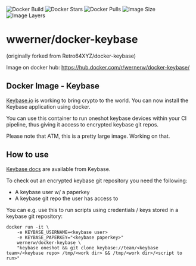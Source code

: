 
![Docker Build](https://img.shields.io/docker/build/wernerw/docker-keybase.svg)
![Docker Stars](https://img.shields.io/docker/stars/wernerw/docker-keybase.svg)
![Docker Pulls](https://img.shields.io/docker/pulls/wernerw/docker-keybase.svg)
![Image Size](https://img.shields.io/microbadger/image-size/wernerw/docker-keybase.svg)
![Image Layers](https://img.shields.io/microbadger/layers/wernerw/docker-keybase.svg)

# wwerner/docker-keybase 
(originally forked from Retro64XYZ/docker-keybase)

Image on docker hub: https://hub.docker.com/r/wernerw/docker-keybase/

## Docker Image - Keybase

[Keybase.io](https://keybase.io/) is working to bring crypto to the world. You
can now install the Keybase application using docker.

You can use this container to run oneshot keybase devices within your CI pipeline, thus giving it access to encrypted keybase git repos.

Please note that ATM, this is a pretty large image. Working on that.

## How to use

[Keybase docs](https://keybase.io/docs/command_line) are available from Keybase.

To check out an encrypted keybase git repository you need the following:
* A keybase user w/ a paperkey
* A keybase git repo the user has access to

You can e.g. use this to run scripts using credentials / keys stored in a keybase git repository:

```
docker run -it \
    -e KEYBASE_USERNAME=<keybase user> 
    -e KEYBASE_PAPERKEY="<keybase paperkey>" 
    wernerw/docker-keybase \
    "keybase oneshot && git clone keybase://team/<keybase team>/<keybase repo> /tmp/<work dir> && /tmp/<work dir>/<script to run>"
```
